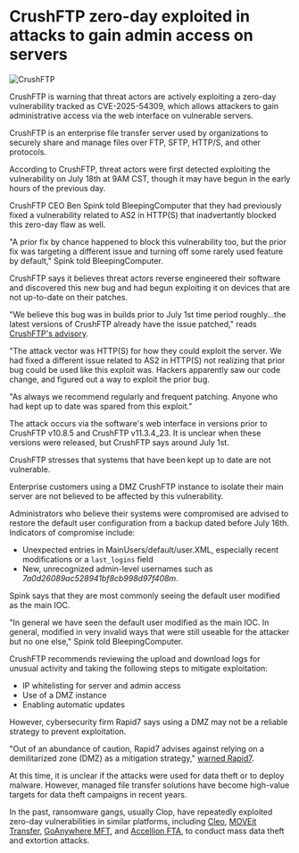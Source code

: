 # CrushFTP zero-day exploited in attacks to gain admin access on servers

![CrushFTP](https://www.bleepstatic.com/content/hl-images/2025/03/25/CrushFTP.jpg)

CrushFTP is warning that threat actors are actively exploiting a zero-day vulnerability tracked as CVE-2025-54309, which allows attackers to gain administrative access via the web interface on vulnerable servers.

CrushFTP is an enterprise file transfer server used by organizations to securely share and manage files over FTP, SFTP, HTTP/S, and other protocols.

According to CrushFTP, threat actors were first detected exploiting the vulnerability on July 18th at 9AM CST, though it may have begun in the early hours of the previous day.

CrushFTP CEO Ben Spink told BleepingComputer that they had previously fixed a vulnerability related to AS2 in HTTP(S) that inadvertantly blocked this zero-day flaw as well.

"A prior fix by chance happened to block this vulnerability too, but the prior fix was targeting a different issue and turning off some rarely used feature by default," Spink told BleepingComputer.

CrushFTP says it believes threat actors reverse engineered their software and discovered this new bug and had begun exploiting it on devices that are not up-to-date on their patches.

"We believe this bug was in builds prior to July 1st time period roughly...the latest versions of CrushFTP already have the issue patched," reads [CrushFTP's advisory](https://www.crushftp.com/crush11wiki/Wiki.jsp?page=CompromiseJuly2025).

"The attack vector was HTTP(S) for how they could exploit the server. We had fixed a different issue related to AS2 in HTTP(S) not realizing that prior bug could be used like this exploit was. Hackers apparently saw our code change, and figured out a way to exploit the prior bug.

"As always we recommend regularly and frequent patching. Anyone who had kept up to date was spared from this exploit."

The attack occurs via the software's web interface in versions prior to CrushFTP v10.8.5 and CrushFTP v11.3.4\_23\. It is unclear when these versions were released, but CrushFTP says around July 1st.

CrushFTP stresses that systems that have been kept up to date are not vulnerable.

Enterprise customers using a DMZ CrushFTP instance to isolate their main server are not believed to be affected by this vulnerability.

Administrators who believe their systems were compromised are advised to restore the default user configuration from a backup dated before July 16th. Indicators of compromise include:

* Unexpected entries in MainUsers/default/user.XML, especially recent modifications or a `last_logins` field
* New, unrecognized admin-level usernames such as _7a0d26089ac528941bf8cb998d97f408m_.

Spink says that they are most commonly seeing the default user modified as the main IOC.

"In general we have seen the default user modified as the main IOC. In general, modified in very invalid ways that were still useable for the attacker but no one else," Spink told BleepingComputer.

CrushFTP recommends reviewing the upload and download logs for unusual activity and taking the following steps to mitigate exploitation:

* IP whitelisting for server and admin access
* Use of a DMZ instance
* Enabling automatic updates

However, cybersecurity firm Rapid7 says using a DMZ may not be a reliable strategy to prevent exploitation.

"Out of an abundance of caution, Rapid7 advises against relying on a demilitarized zone (DMZ) as a mitigation strategy," [warned Rapid7](https://www.rapid7.com/blog/post/crushftp-zero-day-exploited-in-the-wild/).

At this time, it is unclear if the attacks were used for data theft or to deploy malware. However, managed file transfer solutions have become high-value targets for data theft campaigns in recent years.

In the past, ransomware gangs, usually Clop, have repeatedly exploited zero-day vulnerabilities in similar platforms, including [Cleo](https://www.bleepingcomputer.com/news/security/clop-ransomware-claims-responsibility-for-cleo-data-theft-attacks/), [MOVEit Transfer](https://www.bleepingcomputer.com/news/security/moveit-transfer-customers-warned-to-patch-new-critical-flaw/), [GoAnywhere MFT](https://www.bleepingcomputer.com/news/security/clop-ransomware-claims-it-breached-130-orgs-using-goanywhere-zero-day/), and [Accellion FTA](https://www.bleepingcomputer.com/news/security/global-accellion-data-breaches-linked-to-clop-ransomware-gang/), to conduct mass data theft and extortion attacks.
